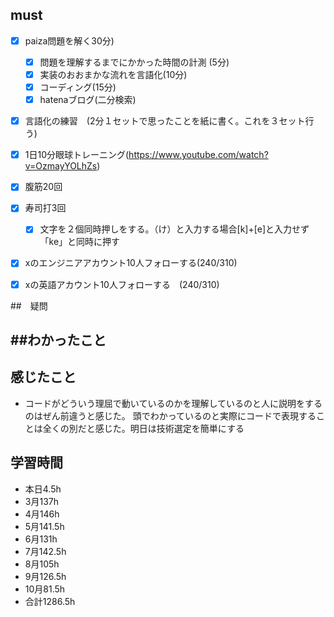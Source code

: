

## must
- [x] paiza問題を解く30分)
  - [x] 問題を理解するまでにかかった時間の計測 (5分)
  - [x] 実装のおおまかな流れを言語化(10分)
  - [x] コーディング(15分)
  - [x] hatenaブログ(二分検索)
- [x] 言語化の練習　(2分１セットで思ったことを紙に書く。これを３セット行う)
- [x] 1日10分眼球トレーニング(https://www.youtube.com/watch?v=OzmayYOLhZs)
- [x] 腹筋20回
- [x] 寿司打3回
  - [x] 文字を２個同時押しをする。（け）と入力する場合[k]+[e]と入力せず「ke」と同時に押す
- [x] xのエンジニアアカウント10人フォローする(240/310)
- [x] xの英語アカウント10人フォローする　(240/310)
     

##　疑問


##わかったこと
-



## 感じたこと
- コードがどういう理屈で動いているのかを理解しているのと人に説明をするのはぜん前違うと感じた。
頭でわかっているのと実際にコードで表現することは全くの別だと感じた。明日は技術選定を簡単にする



## 学習時間
  - 本日4.5h
  - 3月137h
  - 4月146h
  - 5月141.5h
  - 6月131h
  - 7月142.5h
  - 8月105h
  - 9月126.5h
  - 10月81.5h
  - 合計1286.5h
    






